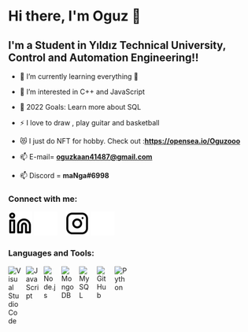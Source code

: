 # Hi there, I'm Oguz 👋 

## I'm a Student in Yıldız Technical University, Control and Automation Engineering!!

- 🌱 I’m currently learning everything 🤣
- 👀 I’m interested in C++ and JavaScript
- 🥅 2022 Goals: Learn more about SQL
- ⚡ I love to draw , play guitar and basketball
- 😻 I just do NFT for hobby. Check out :**https://opensea.io/Oguzooo**

- 📫 E-mail= **oguzkaan41487@gmail.com**
- 📫 Discord = **maNga#6998**

### Connect with me:
[![website](./img/linkedin-light.svg)](www.linkedin.com/in/oguzoguzo)
[![website](./img/linkedin-dark.svg)](www.linkedin.com/in/oguzoguzo)
&nbsp;&nbsp;
[![website](./img/instagram-light.svg)](https://www.instagram.com/oguz__kaan41)
[![website](./img/instagram-dark.svg)](https://www.instagram.com/oguz__kaan41)

### **Languages and Tools:**

[<img align="left" alt="Visual Studio Code" width="26px" src="https://cdn.jsdelivr.net/gh/devicons/devicon/icons/vscode/vscode-original.svg" style="padding-right:10px;" />](https://code.visualstudio.com/)
[<img align="left" alt="JavaScript" width="26px" src="https://cdn.jsdelivr.net/gh/devicons/devicon/icons/javascript/javascript-original.svg" style="padding-right:10px;" />](https://www.javascript.com/)
[<img align="left" alt="Node.js" width="26px" src="https://cdn.jsdelivr.net/gh/devicons/devicon/icons/nodejs/nodejs-original.svg" style="padding-right:10px;" />](https://nodejs.org/en/)
[<img align="left" alt="MongoDB" width="26px" src="https://cdn.jsdelivr.net/gh/devicons/devicon/icons/mongodb/mongodb-original.svg" style="padding-right:10px;" />](https://www.mongodb.com/)
[<img align="left" alt="MySQL" width="26px" src="https://cdn.jsdelivr.net/gh/devicons/devicon/icons/mysql/mysql-original.svg" style="padding-right:10px;" />](https://www.mysql.com/)
[<img align="left" alt="GitHub" width="26px" src="https://user-images.githubusercontent.com/3369400/139448065-39a229ba-4b06-434b-bc67-616e2ed80c8f.png" style="padding-right:10px;" />](https://github.com/nesinsenl)
[<img align="left" alt="Python" width="26px" src="https://cdn3.iconfinder.com/data/icons/logos-and-brands-adobe/512/267_Python-512.png" style="padding-right:10px;" />](https://www.python.org/)


<br />
<br />


